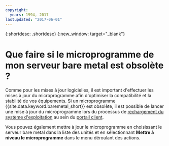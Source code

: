 ```yaml
---
copyright:
  years: 1994, 2017
lastupdated: "2017-06-01"
---
```


{:shortdesc: .shortdesc}
{:new_window: target="_blank"}

# Que faire si le microprogramme de mon serveur bare metal est obsolète ?



Comme pour les mises à jour logicielles, il est important d'effectuer les mises à jour du microprogramme afin d'optimiser la compatibilité et la stabilité de vos équipements. Si un microprogramme {{site.data.keyword.baremetal_short}} est obsolète, il est possible de lancer une mise à jour du microprogramme lors du processus de [rechargement du système d'exploitation](../infrastructure/software/vsi_reload_os.html) au sein du [portail client](https://control.softlayer.com).

Vous pouvez également mettre à jour le microprogramme en choisissant le serveur bare metal dans la liste des unités et en sélectionnant **Mettre à niveau le microprogramme** dans le menu déroulant des actions. 
